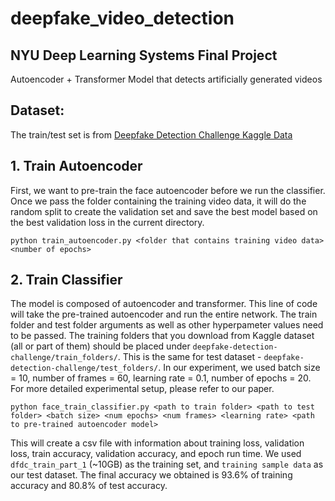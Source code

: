 # deepfake_video_detection

## NYU Deep Learning Systems Final Project
Autoencoder + Transformer Model that detects artificially generated videos


## Dataset: 
The train/test set is from [Deepfake Detection Challenge Kaggle Data](https://www.kaggle.com/c/deepfake-detection-challenge/data/)

## 1. Train Autoencoder
First, we want to pre-train the face autoencoder before we run the classifier. Once we pass the folder containing the training video data, it will do the random split to create the validation set and save the best model based on the best validation loss in the current directory.
```
python train_autoencoder.py <folder that contains training video data> <number of epochs>
```

## 2. Train Classifier
The model is composed of autoencoder and transformer. This line of code will take the pre-trained autoencoder and run the entire network.
The train folder and test folder arguments as well as other hyperpameter values need to be passed. The training folders that you download from Kaggle dataset (all or part of them) should be placed under `deepfake-detection-challenge/train_folders/`. This is the same for test dataset - `deepfake-detection-challenge/test_folders/`. In our experiment, we used batch size = 10, number of frames = 60, learning rate = 0.1, number of epochs = 20. For more detailed experimental setup, please refer to our paper. 

```
python face_train_classifier.py <path to train folder> <path to test folder> <batch size> <num epochs> <num frames> <learning rate> <path to pre-trained autoencoder model>
```
This will create a csv file with information about training loss, validation loss, train accuracy, validation accuracy, and epoch run time. We used `dfdc_train_part_1` (~10GB) as the training set, and `training sample data` as our test dataset. The final accuracy we obtained is 93.6% of training accuracy and 80.8% of test accuracy. 
